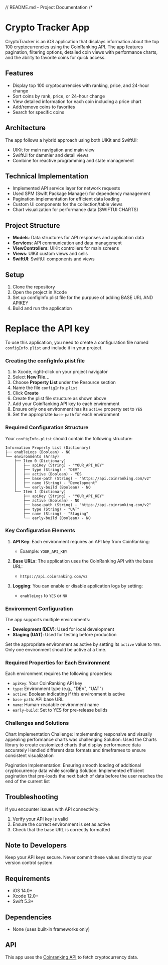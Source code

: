 
// README.md - Project Documentation
/*
# Crypto Tracker App

CryptoTracker is an iOS application that displays information about the top 100 cryptocurrencies using the CoinRanking API. The app features pagination, filtering options, detailed coin views with performance charts, and the ability to favorite coins for quick access.


## Features

- Display top 100 cryptocurrencies with ranking, price, and 24-hour change
- Sort coins by rank, price, or 24-hour change
- View detailed information for each coin including a price chart
- Add/remove coins to favorites
- Search for specific coins

## Architecture

The app follows a hybrid approach using both UIKit and SwiftUI:
- UIKit for main navigation and main view
- SwiftUI for dammler and detail views
- Combine for reactive programming and state management

## Technical Implementation
- Implemented API service layer for network requests
- Used SPM (Swift Package Manager) for dependency management
- Pagination implementation for efficient data loading
- Custom UI components for the collection/table views
- Chart visualization for performance data (SWIFTUI CHARTS)


## Project Structure

- **Models**: Data structures for API responses and application data
- **Services**: API communication and data management
- **ViewControllers**: UIKit controllers for main screens
- **Views**: UIKit custom views and cells
- **SwiftUI**: SwiftUI components and views


## Setup

1. Clone the repository
2. Open the project in Xcode
3. Set up configInfo.plist file for the purpuse of adding BASE URL AND APIKEY
4. Build and run the application

# Replace the API key 

To use this application, you need to create a configuration file named `configInfo.plist` and include it in your project.

### Creating the configInfo.plist file

1. In Xcode, right-click on your project navigator
2. Select **New File...**
3. Choose **Property List** under the Resource section
4. Name the file `configInfo.plist`
5. Click **Create**
6. Create the plist file structure as shown above
7. Add your CoinRanking API key to each environment
8. Ensure only one environment has its `active` property set to `YES`
9. Set the appropriate `base-path` for each environment

### Required Configuration Structure

Your `configInfo.plist` should contain the following structure:

```
Information Property List (Dictionary)
├── enableLogs (Boolean) - NO
└── environments (Array)
    ├── Item 0 (Dictionary)
    │   ├── apiKey (String) - "YOUR_API_KEY"
    │   ├── type (String) - "DEV"
    │   ├── active (Boolean) - YES
    │   ├── base-path (String) - "https://api.coinranking.com/v2"
    │   ├── name (String) - "Development"
    │   └── early-build (Boolean) - NO
    └── Item 1 (Dictionary)
        ├── apiKey (String) - "YOUR_API_KEY"
        ├── active (Boolean) - NO
        ├── base-path (String) - "https://api.coinranking.com/v2"
        ├── type (String) - "UAT"
        ├── name (String) - "Staging"
        └── early-build (Boolean) - NO
```

### Key Configuration Elements

1. **API Key**: Each environment requires an API key from CoinRanking:
   - Example: `YOUR_API_KEY`

2. **Base URLs**: The application uses the CoinRanking API with the base URL:
   - `https://api.coinranking.com/v2`

3. **Logging**: You can enable or disable application logs by setting:
   - `enableLogs` to `YES` or `NO`

### Environment Configuration

The app supports multiple environments:
- **Development (DEV)**: Used for local development
- **Staging (UAT)**: Used for testing before production

Set the appropriate environment as active by setting its `active` value to `YES`. Only one environment should be active at a time.

### Required Properties for Each Environment

Each environment requires the following properties:
- `apiKey`: Your CoinRanking API key
- `type`: Environment type (e.g., "DEV", "UAT")
- `active`: Boolean indicating if this environment is active
- `base-path`: API base URL
- `name`: Human-readable environment name
- `early-build`: Set to YES for pre-release builds

### Challenges and Solutions

Chart Implementation Challenge: Implementing responsive and visually appealing performance charts was challenging
Solution: Used the Charts library to create customized charts that display performance data accurately
Handled different data formats and timeframes to ensure consistent visualization


Pagination Implementation: Ensuring smooth loading of additional cryptocurrency data while scrolling
Solution: Implemented efficient pagination that pre-loads the next batch of data before the user reaches the end of the current list



## Troubleshooting

If you encounter issues with API connectivity:
1. Verify your API key is valid
2. Ensure the correct environment is set as active
3. Check that the base URL is correctly formatted

## Note to Developers

Keep your API keys secure. Never commit these values directly to your version control system.

## Requirements

- iOS 14.0+
- Xcode 12.0+
- Swift 5.3+

## Dependencies

- None (uses built-in frameworks only)

## API

This app uses the [Coinranking API](https://coinranking.com/page/cryptocurrency-api) to fetch cryptocurrency data.

